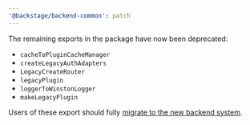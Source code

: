 ```yaml
---
'@backstage/backend-common': patch
---
```


The remaining exports in the package have now been deprecated:

- `cacheToPluginCacheManager`
- `createLegacyAuthAdapters`
- `LegacyCreateRouter`
- `legacyPlugin`
- `loggerToWinstonLogger`
- `makeLegacyPlugin`

Users of these export should fully [migrate to the new backend system](https://backstage.io/docs/backend-system/building-backends/migrating).

